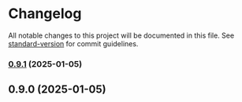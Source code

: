 # Changelog

All notable changes to this project will be documented in this file. See [standard-version](https://github.com/conventional-changelog/standard-version) for commit guidelines.

### [0.9.1](https://github.com/mguleryuz/mongo-lead/compare/v0.9.0...v0.9.1) (2025-01-05)

## 0.9.0 (2025-01-05)
